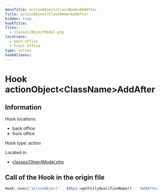 ```yaml
---
menuTitle: actionObject<ClassName>AddAfter
Title: actionObject<ClassName>AddAfter
hidden: true
hookTitle: 
files:
  - classes/ObjectModel.php
locations:
  - back office
  - front office
type: action
hookAliases:
---
```


# Hook actionObject&lt;ClassName>AddAfter

## Information

Hook locations: 
  - back office
  - front office

Hook type: action

Located in: 
  - [classes/ObjectModel.php](https://github.com/PrestaShop/PrestaShop/blob/8.0.x/classes/ObjectModel.php)

## Call of the Hook in the origin file

```php
Hook::exec('actionObject' . $this->getFullyQualifiedName() . 'AddAfter', ['object' => $this]);
```